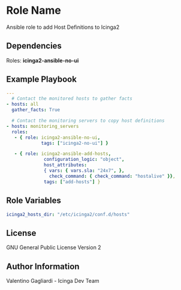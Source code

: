 Role Name
========

Ansible role to add Host Definitions to Icinga2

Dependencies
------------

Roles: **icinga2-ansible-no-ui**

Example Playbook
-------------------------

```yaml
---
  # Contact the monitored hosts to gather facts
- hosts: all
  gather_facts: True

  # Contact the monitoring servers to copy host definitions
- hosts: monitoring_servers
  roles:
   - { role: icinga2-ansible-no-ui,
             tags: ["icinga2-no-ui"] }

   - { role: icinga2-ansible-add-hosts,
              configuration_logic: "object",
              host_attributes:
              { vars: { vars.sla: "24x7", },
                check_command: { check_command: "hostalive" }},
              tags: ["add-hosts"] }
```

Role Variables
--------------

```yaml
icinga2_hosts_dir: "/etc/icinga2/conf.d/hosts"
```
License
-------

GNU General Public License Version 2

Author Information
------------------

Valentino Gagliardi - Icinga Dev Team

